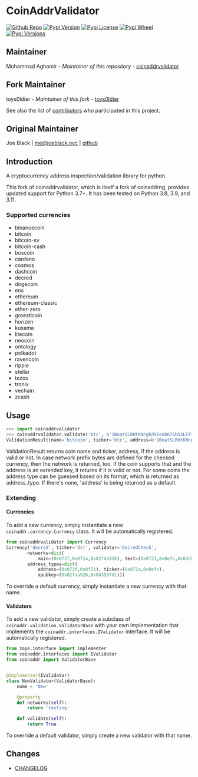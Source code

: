 # CoinAddrValidator
[![Github Repo](https://img.shields.io/badge/contributions-welcome-brightgreen.svg?style=flat)](https://github.com/nobitex/coinaddrvalidator) [![Pypi Version](https://img.shields.io/pypi/v/coinaddrvalidator.svg)](https://pypi.python.org/pypi/coinaddrvalidator) [![Pypi License](https://img.shields.io/pypi/l/coinaddrvalidator.svg)](https://pypi.python.org/pypi/coinaddrvalidator) [![Pypi Wheel](https://img.shields.io/pypi/wheel/coinaddrvalidator.svg)](https://pypi.python.org/pypi/coinaddrvalidator) [![Pypi Versions](https://img.shields.io/pypi/pyversions/coinaddrvalidator.svg)](https://pypi.python.org/pypi/coinaddrvalidator)

## Maintainer
Mohammad Aghamir - *Maintainer of this repository* - [coinaddrvalidator](https://github.com/nobitex/coinaddrvalidator)

## Fork Maintainer
toys0ldier - *Maintainer of this fork* - [toys0ldier](https://github.com/toys0ldier)

See also the list of [contributors](https://github.com/crypkit/coinaddrng/contributors) who participated in this project.

## Original Maintainer
Joe Black | <me@joeblack.nyc> | [github](https://github.com/joeblackwaslike)


## Introduction
A cryptocurrency address inspection/validation library for python.

This fork of coinaddrvalidator, which is itself a fork of coinaddrng, provides updated support for Python 3.7+. It has been tested on Python 3.8, 3.9, and 3.11.

### Supported currencies
* binancecoin
* bitcoin
* bitcoin-sv
* bitcoin-cash
* boscoin
* cardano
* cosmos
* dashcoin
* decred
* dogecoin
* eos
* ethereum
* ethereum-classic
* ether-zero
* groestlcoin
* horizen
* kusama
* litecoin
* neocoin
* ontology
* polkadot
* ravencoin
* ripple
* stellar
* tezos
* tronix
* vechain
* zcash


## Usage
```python
>>> import coinaddrvalidator
>>> coinaddrvalidator.validate('btc', b'1BoatSLRHtKNngkdXEeobR76b53LETtpyT')
ValidationResult(name='bitcoin', ticker='btc', address=b'1BoatSLRHtKNngkdXEeobR76b53LETtpyT', valid=True, network='main', is_extended=False, address_type='address')
```

ValidationResult returns coin name and ticker, address, if the address is valid or not. In case network prefix bytes are defined for the checked currency, then the network
is returned, too. If the coin supports that and the address is an extended key, it returns if it is valid or not.  For some coins the address type can be guessed based on its
format, which is returned as address_type. If there's none, 'address' is being returned as a default.

### Extending
#### Currencies
To add a new currency, simply instantiate a new `coinaddr.currency.Currency` class.  It will be automatically registered.
```python
from coinaddrvalidator import Currency
Currency('decred', ticker='dcr', validator='DecredCheck',
        networks=dict(
            main=(0x073f,0x071a,0x02fda926), test=(0x0f21,0x0efc,0x043587d1)),
        address_types=dict(
            address=(0x073f,0x0f21), ticket=(0x071a,0x0efc),
            xpubkey=(0x02fda926,0x043587d1)))
```

To override a default currency, simply instantiate a new currency with that name.


#### Validators
To add a new validator, simply create a subclass of `coinaddr.validation.ValidatorBase` with your own implementation that implements the `coinaddr.interfaces.IValidator` interface.  It will be automatically registered.
```python
from zope.interface import implementer
from coinaddr.interfaces import IValidator
from coinaddr import ValidatorBase


@implementer(IValidator)
class NewValidator(ValidatorBase):
    name = 'New'

    @property
    def networks(self):
        return 'testing'

    def validate(self):
        return True
```

To override a default validator, simply create a new validator with that name.


## Changes
* [CHANGELOG](CHANGELOG.md)

